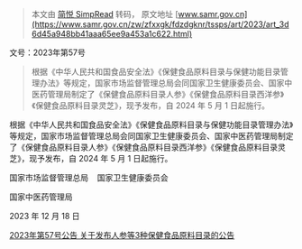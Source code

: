 > 本文由 [简悦 SimpRead](http://ksria.com/simpread/) 转码， 原文地址 [www.samr.gov.cn](https://www.samr.gov.cn/zw/zfxxgk/fdzdgknr/tssps/art/2023/art_3d6d45a948bb41aaa65ee9a453a1c622.html)

文号：2023年第57号

> 根据《中华人民共和国食品安全法》《保健食品原料目录与保健功能目录管理办法》等规定，国家市场监督管理总局会同国家卫生健康委员会、国家中医药管理局制定了《保健食品原料目录人参》《保健食品原料目录西洋参》《保健食品原料目录灵芝》，现予发布，自 2024 年 5 月 1 日起施行。

根据《中华人民共和国食品安全法》《保健食品原料目录与保健功能目录管理办法》等规定，国家市场监督管理总局会同国家卫生健康委员会、国家中医药管理局制定了《保健食品原料目录人参》《保健食品原料目录西洋参》《保健食品原料目录灵芝》，现予发布，自 2024 年 5 月 1 日起施行。

国家市场监督管理总局    国家卫生健康委员会     

国家中医药管理局     

2023 年 12 月 18 日


[2023年第57号公告 关于发布人参等3种保健食品原料目录的公告](obsidian://open?vault=ellavedbook&file=ass%2F2023%E5%B9%B4%E7%AC%AC57%E5%8F%B7%E5%85%AC%E5%91%8A%20%E5%85%B3%E4%BA%8E%E5%8F%91%E5%B8%83%E4%BA%BA%E5%8F%82%E7%AD%893%E7%A7%8D%E4%BF%9D%E5%81%A5%E9%A3%9F%E5%93%81%E5%8E%9F%E6%96%99%E7%9B%AE%E5%BD%95%E7%9A%84%E5%85%AC%E5%91%8A.pdf)